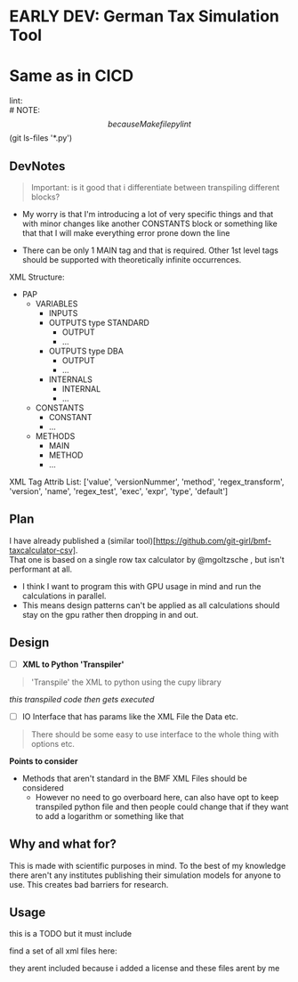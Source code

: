 # EARLY DEV: German Tax Simulation Tool 

# Same as in CICD
lint:	
	# NOTE: $$ because Makefile
	pylint $$(git ls-files '*.py')

## DevNotes

> Important: is it good that i differentiate between transpiling different blocks? 
- My worry is that I'm introducing a lot of very specific things and that with minor changes 
  like another CONSTANTS block or something like that that I will make everything error prone 
  down the line

- There can be only 1 MAIN tag and that is required. Other 1st level tags should 
  be supported with theoretically infinite occurrences.

XML Structure: 
- PAP 
  - VARIABLES 
    - INPUTS 
    - OUTPUTS  type STANDARD 
      - OUTPUT 
      - ... 
    - OUTPUTS  type DBA 
      - OUTPUT 
      - ... 
    - INTERNALS  
      - INTERNAL 
      - ... 
  - CONSTANTS 
    - CONSTANT
    - ... 
  - METHODS 
    - MAIN 
    - METHOD 
    - ... 

XML Tag Attrib List: 
['value',
 'versionNummer',
 'method',
 'regex_transform',
 'version',
 'name',
 'regex_test',
 'exec',
 'expr',
 'type',
 'default']

## Plan 

I have already published a (similar tool)[https://github.com/git-girl/bmf-taxcalculator-csv].  
That one is based on a single row tax calculator by @mgoltzsche , but isn't performant at all.

- I think I want to program this with GPU usage in mind and run the calculations in parallel. 
- This means design patterns can't be applied as all calculations should stay on the gpu rather 
  then dropping in and out. 

## Design 

- [ ] **XML to Python 'Transpiler'**
> 'Transpile' the XML to python using the cupy library 

_this transpiled code then gets executed_

- [ ] IO Interface that has params like the XML File the Data etc. 
> There should be some easy to use interface to the whole thing with options etc.

**Points to consider** 
- Methods that aren't standard in the BMF XML Files should be considered 
  - However no need to go overboard here, can also have opt to keep transpiled 
    python file and then people could change that if they want to add a logarithm 
    or something like that

## Why and what for? 

This is made with scientific purposes in mind. To the best of my knowledge there 
aren't any institutes publishing their simulation models for anyone to use. 
This creates bad barriers for research.

## Usage 

this is a TODO but it must include 

find a set of all xml files here: 

they arent included because i added a license and these files arent by me

